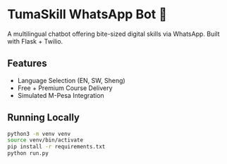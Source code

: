 # TumaSkill WhatsApp Bot 📲

A multilingual chatbot offering bite-sized digital skills via WhatsApp. Built with Flask + Twilio.

## Features

- Language Selection (EN, SW, Sheng)
- Free + Premium Course Delivery
- Simulated M-Pesa Integration

## Running Locally

```bash
python3 -m venv venv
source venv/bin/activate
pip install -r requirements.txt
python run.py
